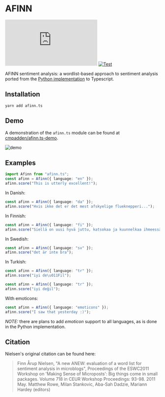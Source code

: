 # AFINN

[![npm](https://img.shields.io/npm/v/afinn.ts)](https://www.npmjs.com/package/afinn.ts)
[![Test](https://github.com/cmpadden/afinn.ts/workflows/Test/badge.svg)](https://github.com/cmpadden/afinn.ts/actions)

AFINN sentiment analysis: a wordlist-based approach to sentiment analysis
ported from the [Python implementation](https://github.com/fnielsen/afinn) to Typescript.

## Installation

```
yarn add afinn.ts
```

## Demo

A demonstration of the `afinn.ts` module can be found at [cmpadden/afinn.ts-demo](https://github.com/cmpadden/afinn.ts-demo).

![demo](https://user-images.githubusercontent.com/5807118/155561046-4dfd1cae-d5fc-4a1e-a7d4-b3c1122e5124.png)

## Examples

```ts
import Afinn from "afinn.ts";
const afinn = Afinn({ language: "en" });
afinn.score("This is utterly excellent!");
```

In Danish:

```ts
const afinn = Afinn({ language: "da" });
afinn.score("Hvis ikke det er det mest afskyelige flueknepperi...");
```

In Finnish:

```ts
const afinn = Afinn({ language: "fi" });
afinn.score("Siellä on uusi hyvä juttu, katsokaa ja kuunnelkaa ihmeessä.");
```

In Swedish:

```ts
const afinn = Afinn({ language: "sv" });
afinn.score("det är inte bra");
```

In Turkish:

```ts
const afinn = Afinn({ language: "tr" });
afinn.score("iyi de\u011Fil");
```

```ts
const afinn = Afinn({ language: "tr" });
afinn.score("iyi değil");
```

With emoticons:

```ts
const afinn = Afinn({ language: "emoticons" });
afinn.score("I saw that yesterday :)");
```

_NOTE:_ there are plans to add _emoticon_ support to all languages, as is done in the Python implementation.

## Citation

Nielsen's original citation can be found here:

> Finn Årup Nielsen, "A new ANEW: evaluation of a word list for sentiment analysis in microblogs", Proceedings of the ESWC2011 Workshop on 'Making Sense of Microposts': Big things come in small packages. Volume 718 in CEUR Workshop Proceedings: 93-98. 2011 May. Matthew Rowe, Milan Stankovic, Aba-Sah Dadzie, Mariann Hardey (editors)
